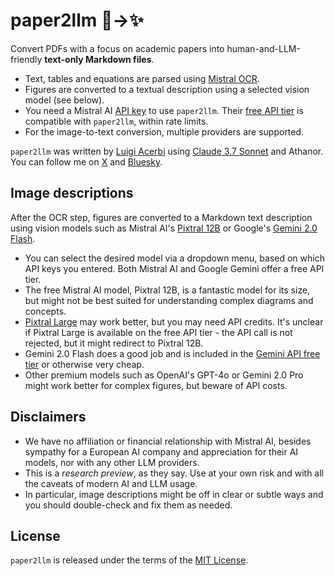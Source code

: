 # paper2llm 📄→✨

Convert PDFs with a focus on academic papers into human-and-LLM-friendly **text-only Markdown files**.

- Text, tables and equations are parsed using [Mistral OCR](https://mistral.ai/en/news/mistral-ocr).
- Figures are converted to a textual description using a selected vision model (see below).
- You need a Mistral AI [API key](https://console.mistral.ai/api-keys) to use `paper2llm`. Their [free API tier](https://docs.mistral.ai/deployment/laplateforme/tier/) is compatible with `paper2llm`, within rate limits.
- For the image-to-text conversion, multiple providers are supported.

`paper2llm` was written by [Luigi Acerbi](https://lacerbi.github.io/) using [Claude 3.7 Sonnet](https://www.anthropic.com/news/claude-3-7-sonnet) and Athanor. 
You can follow me on [X](https://x.com/AcerbiLuigi) and [Bluesky](https://bsky.app/profile/lacerbi.bsky.social).

## Image descriptions

After the OCR step, figures are converted to a Markdown text description using vision models such as Mistral AI's [Pixtral 12B](https://mistral.ai/en/news/pixtral-12b) or Google's [Gemini 2.0 Flash](https://deepmind.google/technologies/gemini/flash/). 

- You can select the desired model via a dropdown menu, based on which API keys you entered. Both Mistral AI and Google Gemini offer a free API tier.
- The free Mistral AI model, Pixtral 12B, is a fantastic model for its size, but might not be best suited for understanding complex diagrams and concepts.
- [Pixtral Large](https://mistral.ai/en/news/pixtral-large) may work better, but you may need API credits. It's unclear if Pixtral Large is available on the free API tier - the API call is not rejected, but it might redirect to Pixtral 12B.
- Gemini 2.0 Flash does a good job and is included in the [Gemini API free tier](https://ai.google.dev/gemini-api/docs/pricing) or otherwise very cheap.
- Other premium models such as OpenAI's GPT-4o or Gemini 2.0 Pro might work better for complex figures, but beware of API costs.

## Disclaimers

- We have no affiliation or financial relationship with Mistral AI, besides sympathy for a European AI company and appreciation for their AI models, nor with any other LLM providers.
- This is a *research preview*, as they say. Use at your own risk and with all the caveats of modern AI and LLM usage.
- In particular, image descriptions might be off in clear or subtle ways and you should double-check and fix them as needed.

## License

`paper2llm` is released under the terms of the [MIT License](LICENSE).
